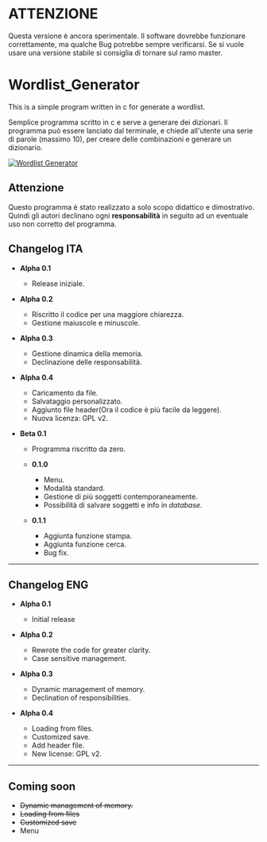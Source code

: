 # ATTENZIONE

Questa versione è ancora sperimentale. Il software dovrebbe funzionare correttamente, ma qualche Bug potrebbe sempre verificarsi. Se si vuole usare una versione stabile si consiglia di tornare sul ramo master.

# Wordlist_Generator

This is a simple program written in c for generate a wordlist.

Semplice programma scritto in c e serve a generare dei dizionari. Il programma può essere lanciato dal terminale, e chiede all'utente una serie di parole (massimo 10), per creare delle combinazioni e generare un dizionario.

[![Wordlist Generator](https://img.youtube.com/vi/EpfI4-yuplQ/0.jpg)](https://www.youtube.com/watch?v=EpfI4-yuplQ)

## Attenzione

Questo programma è stato realizzato a solo scopo didattico e dimostrativo. Quindi gli autori declinano ogni **responsabilità** in seguito ad un eventuale uso non corretto del programma.

## Changelog ITA

- **Alpha 0.1**

  - Release iniziale.

- **Alpha 0.2**

  - Riscritto il codice per una maggiore chiarezza.
  - Gestione maiuscole e minuscole.

- **Alpha 0.3**

  - Gestione dinamica della memoria.
  - Declinazione delle responsabilità.

- **Alpha 0.4**

  - Caricamento da file.
  - Salvataggio personalizzato.
  - Aggiunto file header(Ora il codice è più facile da leggere).
  - Nuova licenza: GPL v2.

- **Beta 0.1**

  - Programma riscritto da zero.
  - **0.1.0**

    - Menu.
    - Modalità standard.
    - Gestione di più soggetti contemporaneamente.
    - Possibilità di salvare soggetti e info in _database_.

  - **0.1.1**

    - Aggiunta funzione stampa.
    - Aggiunta funzione cerca.
    - Bug fix.

--------------------------------------------------------------------------------

## Changelog ENG

- **Alpha 0.1**

  - Initial release

- **Alpha 0.2**

  - Rewrote the code for greater clarity.
  - Case sensitive management.

- **Alpha 0.3**

  - Dynamic management of memory.
  - Declination of responsibilities.

- **Alpha 0.4**

  - Loading from files.
  - Customized save.
  - Add header file.
  - New license: GPL v2.

--------------------------------------------------------------------------------

## Coming soon

- ~~Dynamic management of memory.~~
- ~~Loading from files~~
- ~~Customized save~~
- Menu
